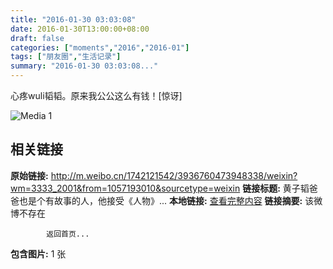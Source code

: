 ```yaml
---
title: "2016-01-30 03:03:08"
date: 2016-01-30T13:00:00+08:00
draft: false
categories: ["moments","2016","2016-01"]
tags: ["朋友圈","生活记录"]
summary: "2016-01-30 03:03:08..."
---
```


心疼wuli韬韬。原来我公公这么有钱！[惊讶]

![Media 1](/Moments/photos/2016-01-30/201601300303080.jpg)

## 相关链接

**原始链接:** http://m.weibo.cn/1742121542/3936760473948338/weixin?wm=3333_2001&from=1057193010&sourcetype=weixin
**链接标题:** 黄子韬爸爸也是个有故事的人，他接受《人物》...
**本地链接:** [查看完整内容](/link_content/2016/01/2016-01-30-3/link_content/)
**链接摘要:** 该微博不存在
    
            返回首页...
**包含图片:** 1 张

